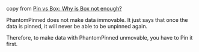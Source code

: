 copy from [Pin vs Box: Why is Box not enough?](https://stackoverflow.com/questions/72516441/pin-vs-box-why-is-box-not-enough)


>>>
PhantomPinned does not make data immovable. It just says that once the data is pinned, it will never be able to be unpinned again.

Therefore, to make data with PhantomPinned unmovable, you have to Pin it first.
